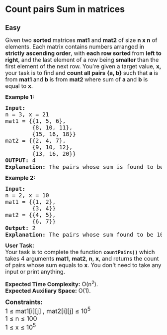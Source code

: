 # Count pairs Sum in matrices
## Easy
<div class="problems_problem_content__Xm_eO"><p><span style="font-size: 18px;">Given two <strong>sorted</strong> matrices <strong>mat1</strong> and <strong>mat2</strong> of size <strong>n</strong><strong>&nbsp;x n</strong> of elements. Each matrix contains numbers arranged in <strong>strictly</strong> <strong>ascending order</strong>, with <strong>each row sorted </strong>from <strong>left to right</strong>, and the last element of a row being <strong>smaller </strong>than the first element of the next row. You're given a target value, <strong>x,</strong> your task is to find and <strong>count all pairs</strong> <strong>{a, b} </strong>such that <strong>a </strong>is from <strong>mat1 </strong>and <strong>b </strong>is from <strong>mat2 </strong>where sum of <strong>a </strong>and <strong>b</strong> is equal to <strong>x</strong>.<br></span></p>
<p><span style="font-size: 18px;"><strong>Example 1:</strong></span></p>
<pre><span style="font-size: 18px;"><strong>Input:</strong> 
n = 3, x = 21
mat1 = {{1, 5, 6},
        {8, 10, 11},
        {15, 16, 18}}
mat2 = {{2, 4, 7},
        {9, 10, 12},
        {13, 16, 20}}
<strong>OUTPUT: </strong>4
<strong>Explanation: </strong>The pairs whose sum is found to be 21 are (1, 20), (5, 16), (8, 13), (11, 10).</span></pre>
<p><span style="font-size: 18px;"><strong>Example 2:</strong></span></p>
<pre><span style="font-size: 18px;"><strong>Input:
</strong>n = 2, x = 10
mat1 = {{1, 2},
        {3, 4}}
mat2 = {{4, 5},
        {6, 7}}
<strong>Output: </strong>2
<strong>Explanation: </strong>The pairs whose sum found to be 10 are (4, 6), (3, 7).</span></pre>
<p><span style="font-size: 18px;"><strong>User Task:</strong><br>Your task is to complete the function&nbsp;<strong><code>countPairs()</code></strong><strong> </strong>which takes 4 arguments&nbsp;<strong>mat1</strong>, <strong>mat2</strong>, <strong>n</strong>, <strong>x</strong>, and returns the count of pairs whose sum equals to <strong>x</strong>. You don't need to take any input or print anything.</span></p>
<p><span style="font-size: 18px;"><strong>Expected Time Complexity:</strong> O(n<sup>2</sup>).<br><strong>Expected Auxiliary Space:</strong> O(1).</span></p>
<p><span style="font-size: 20px;"><strong>Constraints:</strong><br>1 ≤ mat1[i][j] , mat2[i][j] ≤ 10<sup>5<br></sup></span><span style="font-size: 20px;">1 ≤ n ≤ 100<br>1 ≤ x ≤ 10<sup>5</sup></span></p></div>